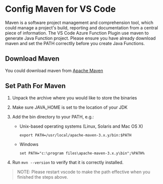# Config Maven for VS Code

Maven is a software project management and comprehension tool, which could manage a project's build, reporting and documentation from a central piece of information. The VS Code Azure Function Plugin use maven to generate Java Function project. Please ensure you have already download maven and set the PATH correctlly before you create Java Functions.

## Download Maven

You could download maven from [Apache Maven](https://maven.apache.org/download.cgi)

## Set Path For Maven

1. Unpack the archive where you would like to store the binaries

2. Make sure JAVA_HOME is set to the location of your JDK

3. Add the bin directory to your PATH, e.g.:
    * Unix-based operating systems (Linux, Solaris and Mac OS X)

       `export PATH=/usr/local/apache-maven-3.x.y/bin:$PATH`
    * Windows

      `set PATH="c:\program files\apache-maven-3.x.y\bin";%PATH%`

4. Run `mvn --version` to verify that it is correctly installed.

> NOTE: Please restart vscode to make the path effective when you finished the steps above.
